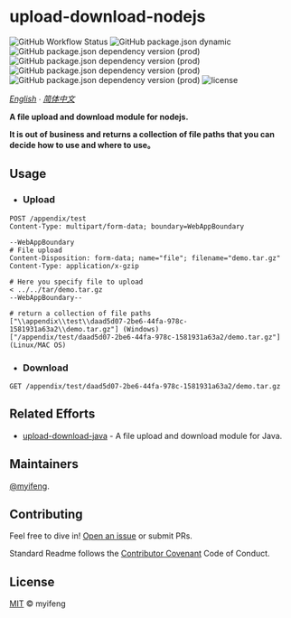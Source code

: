 # upload-download-nodejs

![GitHub Workflow Status](https://img.shields.io/github/workflow/status/myifeng/upload-download-nodejs/CodeQL)
![GitHub package.json dynamic](https://img.shields.io/github/package-json/version/myifeng/upload-download-nodejs)
![GitHub package.json dependency version (prod)](https://img.shields.io/github/package-json/dependency-version/myifeng/upload-download-nodejs/koa)
![GitHub package.json dependency version (prod)](https://img.shields.io/github/package-json/dependency-version/myifeng/upload-download-nodejs/@koa/router)
![GitHub package.json dependency version (prod)](https://img.shields.io/github/package-json/dependency-version/myifeng/upload-download-nodejs/multer)
![GitHub package.json dependency version (prod)](https://img.shields.io/github/package-json/dependency-version/myifeng/upload-download-nodejs/@koa/multer)
![license](https://img.shields.io/github/license/myifeng/upload-download-nodejs)

*[English](README.md)  ∙ [简体中文](README.zh-CN.md)*

**A file upload and download module for nodejs.**

**It is out of business and returns a collection of file paths that you can decide how to use and where to use。**

## Usage

- ### Upload
``` http request
POST /appendix/test
Content-Type: multipart/form-data; boundary=WebAppBoundary

--WebAppBoundary
# File upload
Content-Disposition: form-data; name="file"; filename="demo.tar.gz"
Content-Type: application/x-gzip

# Here you specify file to upload
< ../../tar/demo.tar.gz
--WebAppBoundary--

# return a collection of file paths
["\\appendix\\test\\daad5d07-2be6-44fa-978c-1581931a63a2\\demo.tar.gz"] (Windows)
["/appendix/test/daad5d07-2be6-44fa-978c-1581931a63a2/demo.tar.gz"] (Linux/MAC OS)
```

- ### Download

```http request
GET /appendix/test/daad5d07-2be6-44fa-978c-1581931a63a2/demo.tar.gz
```
## Related Efforts

- [upload-download-java](https://github.com/myifeng/upload-download-Java) - A file upload and download module for Java.

## Maintainers

[@myifeng](https://github.com/myifeng).

## Contributing

Feel free to dive in! [Open an issue](https://github.com/myifeng/upload-download-nodejs/issues/new) or submit PRs.

Standard Readme follows the [Contributor Covenant](http://contributor-covenant.org/version/1/3/0/) Code of Conduct.

## License

[MIT](LICENSE) © myifeng

